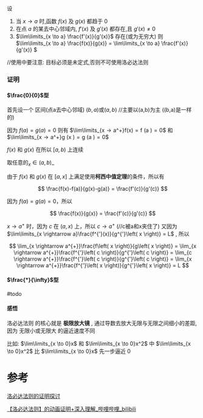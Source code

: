 


设
1. 当 $x→a$ 时,函数 $f(x)$ 及 $g(x)$ 都趋于 $0$
2. 在点 $a$ 的某去中心邻域内, $f'(x)$ 及 $g'(x)$ 都存在,且 $g'(x) \not = 0$
3. $\lim\limits_{x \to a} \frac{f'(x)}{g'(x)}$ 存在(或为无穷大)
则
$\lim\limits_{x \to a} \frac{f(x)}{g(x)} = \lim\limits_{x \to a} \frac{f'(x)}{g'(x)} $

//使用中要注意: 目标必须是未定式,否则不可使用洛必达法则

### 证明

#### $\frac{0}{0}$型

首先设一个 区间(点a去中心邻域) $(b,a)$或$(a,b)$ //主要以(a,b)为主 ((b,a)是一样的)

因为 $f(a)=g(a)=0$ 则有 $\lim\limits_{x → a^+}f(x) = f (a ) = 0$ 和$\lim\limits_{x → a^+}g (x ) = g (a ) = 0$

$f(x)$ 和 $g(x)$ 在所以 $[a,b)$ 上连续

取任意的$_x  ∈ (a , b )$_

由于 $f(x)$ 和 $g(x)$ 在 $[a, x]$ 上满足使用**柯西中值定理**的条件，所以有

$$ \frac{f(x)-f(a)}{g(x)-g(a)} = \frac{f'(c)}{g'(c)} $$

因为 $f(a)=g(a)=0$，所以

$$ \frac{f(x)}{g(x)} = \frac{f'(c)}{g'(c)} $$

$x→a^+$ 时，因为 $c$ 在 $(a, x)$ 上，所以 $c→a^+$ (//c被a和x夹住了) 又因为 $\lim\limits_{x \rightarrow a}\frac{f^{'}(x)}{g^{'}\left( x \right)} = L$ , 所以

$$ \lim_{x \rightarrow a^{+}}\frac{f\left( x \right)}{g\left( x \right)} = \lim_{x \rightarrow a^{+}}\frac{f^{'}\left( c \right)}{g^{'}\left( c \right)} = \lim_{c \rightarrow a^{+}}\frac{f^{'}\left( c \right)}{g^{'}\left( c \right)} = \lim_{x \rightarrow a^{+}}\frac{f^{'}\left( x \right)}{g^{'}\left( x \right)} = L $$

#### $\frac{*}{\infty}$型

#todo

#### 感悟

洛必达法则 的核心就是 **极限放大镜** , 通过导数去放大无限与无限之间细小的差距, 因为 无限小或无限大 的逼近速度不同

比如: $\lim\limits_{x \to 0}x$ 和 $\lim\limits_{x \to 0}x^2$ 中 $\lim\limits_{x \to 0}x^2$ 比 $\lim\limits_{x \to 0}x$ 先一步逼近 $0$

# 参考

[洛必达法则的证明探讨](https://www.cnblogs.com/iMath/p/10461442.html)

[【洛必达法则】的动画证明+深入理解_哔哩哔哩_bilibili](https://www.bilibili.com/video/BV1dh411Z7dC/?vd_source=495dcbac187477e6b86d1fab4d4762a7)